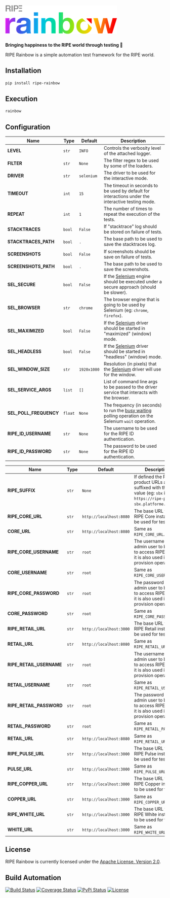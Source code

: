 # [![RIPE Rainbow](res/logo.png)](https://tech.platforme.com)

**Bringing happiness to the RIPE world through testing 🌈**

RIPE Rainbow is a simple automation test framework for the RIPE world.

## Installation

```bash
pip install ripe-rainbow
```

## Execution

```bash
rainbow
```

## Configuration

| Name | Type | Default | Description |
| ----- | ----- | ----- | ----- |
| **LEVEL** | `str` | `INFO` | Controls the verbosity level of the attached logger. |
| **FILTER** | `str` | `None` | The filter regex to be used by some of the loaders. |
| **DRIVER** | `str` | `selenium` | The driver to be used for the interactive mode. |
| **TIMEOUT** | `int` | `15` | The timeout in seconds to be used by default for interactions under the interactive testing mode. |
| **REPEAT** | `int` | `1` | The number of times to repeat the execution of the tests. |
| **STACKTRACES** | `bool` | `False` | If "stacktrace" log should be stored on failure of tests. |
| **STACKTRACES_PATH** | `bool` | `.` | The base path to be used to save the stacktraces log. |
| **SCREENSHOTS** | `bool` | `False` | If screenshots should be save on failure of tests. |
| **SCREENSHOTS_PATH** | `bool` | `.` | The base path to be used to save the screenshots. |
| **SEL_SECURE** | `bool` | `False` | If the [Selenium](https://www.seleniumhq.org) engine should be executed under a secure approach (should be slower). |
| **SEL_BROWSER** | `str` | `chrome` | The browser engine that is going to be used by Selenium (eg: `chrome`, `firefox`). |
| **SEL_MAXIMIZED** | `bool` | `False` | If the [Selenium](https://www.seleniumhq.org) driver should be started in "maximized" (window) mode. |
| **SEL_HEADLESS** | `bool` | `False` | If the [Selenium](https://www.seleniumhq.org) driver should be started in "headless" (window) mode. |
| **SEL_WINDOW_SIZE** | `str` | `1920x1080` | Resolution (in pixels) that the [Selenium](https://www.seleniumhq.org) driver will use for the window. |
| **SEL_SERVICE_ARGS** | `list` | `[]` | List of command line args to be passed to the driver service that interacts with the browser. |
| **SEL_POLL_FREQUENCY** | `float` | `None` | The frequency (in seconds) to run the [busy waiting](https://en.wikipedia.org/wiki/Busy_waiting) polling operation on the Selenium `wait` operation. |
| **RIPE_ID_USERNAME** | `str` | `None` | The username to be used for the RIPE ID authentication. |
| **RIPE_ID_PASSWORD** | `str` | `None` | The password to be used for the RIPE ID authentication. |

| Name | Type | Default |  Description |
| ----- | ----- | ----- | ----- |
| **RIPE_SUFFIX** | `str` | `None` | If defined the RIPE product URLs are suffixed with this value (eg: `sbx` implies `https://ripe-pulse-sbx.platforme.com`). |
| **RIPE_CORE_URL** | `str` | `http://localhost:8080` | The base URL to the RIPE Core instance to be used for tests. |
| **CORE_URL** | `str` | `http://localhost:8080` | Same as `RIPE_CORE_URL`. |
| **RIPE_CORE_USERNAME** | `str` | `root` | The username of an admin user to be used to access RIPE Core, it is also used in the provision operation. |
| **CORE_USERNAME** | `str` | `root` | Same as `RIPE_CORE_USERNAME`. |
| **RIPE_CORE_PASSWORD** | `str` | `root` | The password of an admin user to be used to access RIPE Core, it is also used in the provision operation. |
| **CORE_PASSWORD** | `str` | `root` | Same as `RIPE_CORE_PASSWORD`. |
| **RIPE_RETAIL_URL** | `str` | `http://localhost:3000` | The base URL to the RIPE Retail instance to be used for tests. |
| **RETAIL_URL** | `str` | `http://localhost:8080` | Same as `RIPE_RETAIL_URL`. |
| **RIPE_RETAIL_USERNAME** | `str` | `root` | The username of an admin user to be used to access RIPE Retail, it is also used in the provision operation. |
| **RETAIL_USERNAME** | `str` | `root` | Same as `RIPE_RETAIL_USERNAME`. |
| **RIPE_RETAIL_PASSWORD** | `str` | `root` | The password of an admin user to be used to access RIPE Retail, it is also used in the provision operation. |
| **RETAIL_PASSWORD** | `str` | `root` | Same as `RIPE_RETAIL_PASSWORD`. |
| **RETAIL_URL** | `str` | `http://localhost:8080` | Same as `RIPE_RETAIL_URL`. |
| **RIPE_PULSE_URL** | `str` | `http://localhost:3000` | The base URL to the RIPE Pulse instance to be used for tests. |
| **PULSE_URL** | `str` | `http://localhost:3000` | Same as `RIPE_PULSE_URL`. |
| **RIPE_COPPER_URL** | `str` | `http://localhost:3000` | The base URL to the RIPE Copper instance to be used for tests. |
| **COPPER_URL** | `str` | `http://localhost:3000` | Same as `RIPE_COPPER_URL`. |
| **RIPE_WHITE_URL** | `str` | `http://localhost:3000` | The base URL to the RIPE White instance to be used for tests. |
| **WHITE_URL** | `str` | `http://localhost:3000` | Same as `RIPE_WHITE_URL`. |

## License

RIPE Rainbow is currently licensed under the [Apache License, Version 2.0](http://www.apache.org/licenses/).

## Build Automation

[![Build Status](https://travis-ci.org/ripe-tech/ripe-rainbow.svg?branch=master)](https://travis-ci.org/ripe-tech/ripe-rainbow)
[![Coverage Status](https://coveralls.io/repos/ripe-tech/ripe-rainbow/badge.svg?branch=master)](https://coveralls.io/r/ripe-tech/ripe-rainbow?branch=master)
[![PyPi Status](https://img.shields.io/pypi/v/ripe-rainbow.svg)](https://pypi.python.org/pypi/ripe-rainbow)
[![License](https://img.shields.io/badge/license-Apache%202.0-blue.svg)](https://www.apache.org/licenses/)

